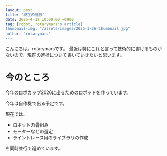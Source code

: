```yaml
---
layout: post
title: "現在の進捗"
date: 2025-4-18 10:00:00 +0900
tag: [robot, rotarymars's article]
thumbnail-img: "/assets/images/2025-1-26-thumbnail.jpg"
author: "rotarymars"
---
```


こんにちは。rotarymarsです。
最近は特にこれと言って技術的に書けるものがないので、現在の進捗について書いていきたいと思います。

# 今のところ
今年のロボカップ2026に出るためのロボットを作っています。

今年は自作機で出る予定です。

現在では、
- ロボットの骨組み
- モーターなどの選定
- ライントレース用のライブラリの作成

を同時並行で進めています。
